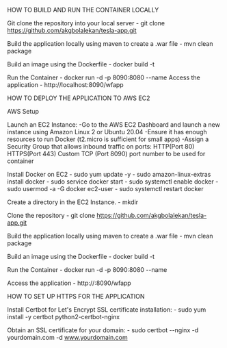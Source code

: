 HOW TO BUILD AND RUN THE CONTAINER LOCALLY


  Git clone the repository into your local server
    - git clone https://github.com/akgbolalekan/tesla-app.git

  Build the application locally using maven to create a .war file
    - mvn clean package

  Build an image using the Dockerfile
    - docker build -t <image-name>

  Run the Container
    - docker run -d -p 8090:8080 --name <name-of-container> <image-name>
  Access the application
    - http://localhost:8090/wfapp

HOW TO DEPLOY THE APPLICATION TO AWS EC2



 AWS Setup

   Launch an EC2 Instance:
      -Go to the AWS EC2 Dashboard and launch a new instance using Amazon Linux 2 or Ubuntu 20.04
      -Ensure it has enough resources to run Docker (t2.micro is sufficient for small apps)
      -Assign a Security Group that allows inbound traffic on ports:
          HTTP(Port 80)
          HTTPS(Port 443)
          Custom TCP (Port 8090) port number to be used for container

   Install Docker on EC2
      - sudo yum update -y
      - sudo amazon-linux-extras install docker
      - sudo service docker start
      - sudo systemctl enable docker
      - sudo usermod -a -G docker ec2-user
      - sudo systemctl restart docker

   Create a directory in the EC2 Instance.
      - mkdir <name of the directory>

   Clone the repository
      - git clone https://github.com/akgbolalekan/tesla-app.git

   Build the application locally using maven to create a .war file
      - mvn clean package

   Build an image using the Dockerfile
      - docker build -t <image-name>

   Run the Container
      - docker run -d -p 8090:8080 --name <name-of-container> <image-name>

   Access the application
    - http://<IP Address>:8090/wfapp


HOW TO SET UP HTTPS FOR THE APPLICATION



   Install Certbot for Let's Encrypt SSL certificate installation:
      - sudo yum install -y certbot python2-certbot-nginx

   Obtain an SSL certificate for your domain:
      - sudo certbot --nginx -d yourdomain.com -d www.yourdomain.com
